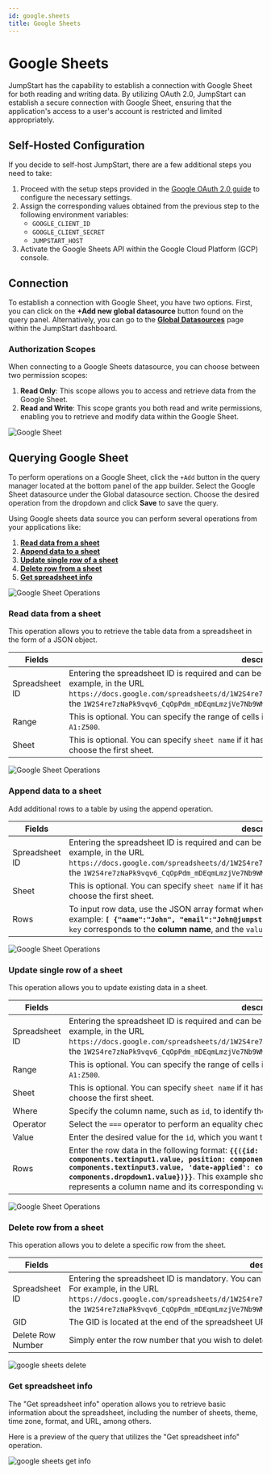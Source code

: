 ```yaml
---
id: google.sheets
title: Google Sheets
---
```


# Google Sheets

JumpStart has the capability to establish a connection with Google Sheet for both reading and writing data. By utilizing OAuth 2.0, JumpStart can establish a secure connection with Google Sheet, ensuring that the application's access to a user's account is restricted and limited appropriately.

## Self-Hosted Configuration

If you decide to self-host JumpStart, there are a few additional steps you need to take:

1. Proceed with the setup steps provided in the [Google OAuth 2.0 guide](/docs/setup/env-vars#google-oauth--optional-) to configure the necessary settings.
2. Assign the corresponding values obtained from the previous step to the following environment variables:
   - `GOOGLE_CLIENT_ID`
   - `GOOGLE_CLIENT_SECRET`
   - `JUMPSTART_HOST`
3. Activate the Google Sheets API within the Google Cloud Platform (GCP) console.

## Connection

To establish a connection with Google Sheet, you have two options. First, you can click on the **+Add new global datasource** button found on the query panel. Alternatively, you can go to the **[Global Datasources](/docs/data-sources/overview)** page within the JumpStart dashboard.

### Authorization Scopes

When connecting to a Google Sheets datasource, you can choose between two permission scopes:

1. **Read Only**: This scope allows you to access and retrieve data from the Google Sheet.
2. **Read and Write**: This scope grants you both read and write permissions, enabling you to retrieve and modify data within the Google Sheet.

<div style={{textAlign: 'center'}}>

<img className="screenshot-full" src="/img/datasource-reference/google-sheets/sheetconnect-v2.png" alt="Google Sheet" />

</div>

## Querying Google Sheet

To perform operations on a Google Sheet, click the `+Add` button in the query manager located at the bottom panel of the app builder. Select the Google Sheet datasource under the Global datasource section. Choose the desired operation from the dropdown and click **Save** to save the query.

Using Google sheets data source you can perform several operations from your applications like:

1. **[Read data from a sheet](/docs/data-sources/google.sheets#read-data-from-a-sheet)**
2. **[Append data to a sheet](/docs/data-sources/google.sheets#append-data-to-a-sheet)**
3. **[Update single row of a sheet](/docs/data-sources/google.sheets#update-single-row-of-a-sheet)**
4. **[Delete row from a sheet](/docs/data-sources/google.sheets#delete-row-from-a-sheet)**
5. **[Get spreadsheet info](/docs/data-sources/google.sheets#get-spreadsheet-info)**

<div style={{textAlign: 'center'}}>

<img className="screenshot-full" src="/img/datasource-reference/google-sheets/operations.png" alt="Google Sheet Operations" />

</div>

### Read data from a sheet

This operation allows you to retrieve the table data from a spreadsheet in the form of a JSON object.

| Fields         | description                                                                                                                                                                                                                                                                                              |
| -------------- | -------------------------------------------------------------------------------------------------------------------------------------------------------------------------------------------------------------------------------------------------------------------------------------------------------- |
| Spreadsheet ID | Entering the spreadsheet ID is required and can be obtained from the URL of the spreadsheet. For example, in the URL `https://docs.google.com/spreadsheets/d/1W2S4re7zNaPk9vqv6_CqOpPdm_mDEqmLmzjVe7Nb9WM/edit#gid=0`, the `1W2S4re7zNaPk9vqv6_CqOpPdm_mDEqmLmzjVe7Nb9WM` represents the spreadsheet ID. |
| Range          | This is optional. You can specify the range of cells in this field. If left empty, it will select the range `A1:Z500`.                                                                                                                                                                                   |
| Sheet          | This is optional. You can specify `sheet name` if it has more than 1 sheets, else it will automatically choose the first sheet.                                                                                                                                                                          |

<div style={{textAlign: 'center'}}>

<img className="screenshot-full" src="/img/datasource-reference/google-sheets/read-data-op.png" alt="Google Sheet Operations" />

</div>

### Append data to a sheet

Add additional rows to a table by using the append operation.

| Fields         | description                                                                                                                                                                                                                                                                                              |
| -------------- | -------------------------------------------------------------------------------------------------------------------------------------------------------------------------------------------------------------------------------------------------------------------------------------------------------- |
| Spreadsheet ID | Entering the spreadsheet ID is required and can be obtained from the URL of the spreadsheet. For example, in the URL `https://docs.google.com/spreadsheets/d/1W2S4re7zNaPk9vqv6_CqOpPdm_mDEqmLmzjVe7Nb9WM/edit#gid=0`, the `1W2S4re7zNaPk9vqv6_CqOpPdm_mDEqmLmzjVe7Nb9WM` represents the spreadsheet ID. |
| Sheet          | This is optional. You can specify `sheet name` if it has more than 1 sheets, else it will automatically choose the first sheet.                                                                                                                                                                          |
| Rows           | To input row data, use the JSON array format where each object represents a single row. Here's an example: **`[ {"name":"John", "email":"John@jumpstart.com"},{...},{...} ]`**. Within each object, the `key` corresponds to the **column name**, and the `value` represents the **cell data**.            |

<div style={{textAlign: 'center'}}>

<img className="screenshot-full" src="/img/datasource-reference/google-sheets/append-data-op.png" alt="Google Sheet Operations" />

</div>

### Update single row of a sheet

This operation allows you to update existing data in a sheet.

| Fields         | description                                                                                                                                                                                                                                                                                                                                                                                                                                                   |
| -------------- | ------------------------------------------------------------------------------------------------------------------------------------------------------------------------------------------------------------------------------------------------------------------------------------------------------------------------------------------------------------------------------------------------------------------------------------------------------------- |
| Spreadsheet ID | Entering the spreadsheet ID is required and can be obtained from the URL of the spreadsheet. For example, in the URL `https://docs.google.com/spreadsheets/d/1W2S4re7zNaPk9vqv6_CqOpPdm_mDEqmLmzjVe7Nb9WM/edit#gid=0`, the `1W2S4re7zNaPk9vqv6_CqOpPdm_mDEqmLmzjVe7Nb9WM` represents the spreadsheet ID.                                                                                                                                                      |
| Range          | This is optional. You can specify the range of cells in this field. If left empty, it will select the range `A1:Z500`.                                                                                                                                                                                                                                                                                                                                        |
| Sheet          | This is optional. You can specify `sheet name` if it has more than 1 sheets, else it will automatically choose the first sheet.                                                                                                                                                                                                                                                                                                                               |
| Where          | Specify the column name, such as `id`, to identify the row you want to update.                                                                                                                                                                                                                                                                                                                                                                                |
| Operator       | Select the `===` operator to perform an equality check.                                                                                                                                                                                                                                                                                                                                                                                                       |
| Value          | Enter the desired value for the `id`, which you want to update.                                                                                                                                                                                                                                                                                                                                                                                               |
| Rows           | Enter the row data in the following format: **`{{({id: components.textinput4.value, company: components.textinput1.value, position: components.textinput2.value, url: components.textinput3.value, 'date-applied': components.datepicker1.value, status: components.dropdown1.value})}}`**. This example shows how to structure the row data, where each key represents a column name and its corresponding value is retrieved from the associated component. |

<div style={{textAlign: 'center'}}>

<img className="screenshot-full" src="/img/datasource-reference/google-sheets/upd.png" alt="Google Sheet Operations" />

</div>

### Delete row from a sheet

This operation allows you to delete a specific row from the sheet.

| Fields            | description                                                                                                                                                                                                                                                                                                      |
| ----------------- | ---------------------------------------------------------------------------------------------------------------------------------------------------------------------------------------------------------------------------------------------------------------------------------------------------------------- |
| Spreadsheet ID    | Entering the spreadsheet ID is mandatory. You can find the spreadsheet ID in the URL of the spreadsheet. For example, in the URL `https://docs.google.com/spreadsheets/d/1W2S4re7zNaPk9vqv6_CqOpPdm_mDEqmLmzjVe7Nb9WM/edit#gid=23456`, the `1W2S4re7zNaPk9vqv6_CqOpPdm_mDEqmLmzjVe7Nb9WM` is the spreadsheet ID. |
| GID               | The GID is located at the end of the spreadsheet URL. In the provided example, the GID is `23456`.                                                                                                                                                                                                               |
| Delete Row Number | Simply enter the row number that you wish to delete.                                                                                                                                                                                                                                                             |

<div style={{textAlign: 'center'}}>

<img className="screenshot-full" src="/img/datasource-reference/google-sheets/del.png" alt="google sheets delete"/>

</div>

### Get spreadsheet info

The "Get spreadsheet info" operation allows you to retrieve basic information about the spreadsheet, including the number of sheets, theme, time zone, format, and URL, among others.

Here is a preview of the query that utilizes the "Get spreadsheet info" operation.

<div style={{textAlign: 'center'}}>

<img className="screenshot-full" src="/img/datasource-reference/google-sheets/infoo.png" alt="google sheets get info" />

</div>
